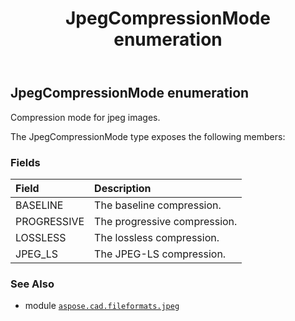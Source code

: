 ﻿---
title: JpegCompressionMode enumeration
second_title: Aspose.CAD for Python via .NET API References
description: 
type: docs
weight: 40
url: /python-net/aspose.cad.fileformats.jpeg/jpegcompressionmode/
is_root: false
---

## JpegCompressionMode enumeration

Compression mode for jpeg images.



The JpegCompressionMode type exposes the following members:

### Fields
| Field | Description |
| :- | :- |
| BASELINE | The baseline compression. |
| PROGRESSIVE | The progressive compression. |
| LOSSLESS | The lossless compression. |
| JPEG_LS | The JPEG-LS compression. |



### See Also
* module [`aspose.cad.fileformats.jpeg`](..)
